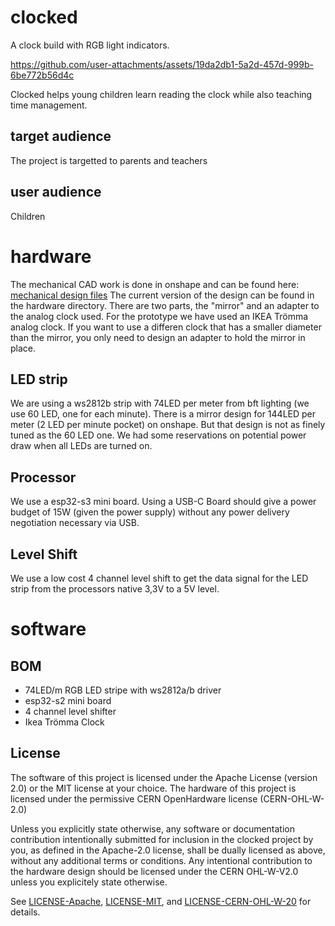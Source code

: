 # clocked
A clock build with RGB light indicators.

https://github.com/user-attachments/assets/19da2db1-5a2d-457d-999b-6be772b56d4c

Clocked helps young children learn reading the clock while also teaching time management.

## target audience
The project is targetted to parents and teachers 


## user audience
Children 
# hardware
The mechanical CAD work is done in onshape and can be found here: [mechanical design files](https://cad.onshape.com/documents/c5d2af0e8c6398f21e146574/w/c31c92c8e362af9e481c19e6/e/3c8fc13ddff8f8868382d92b)
The current version of the design can be found in the hardware directory. There are two parts, the "mirror" and an adapter to the analog clock used. For the prototype we have used an IKEA Trömma analog clock. If you want to use a differen clock that has a smaller diameter than the mirror, you only need to design an adapter to hold the mirror in place.

## LED strip
We are using a ws2812b strip with 74LED per meter from bft lighting (we use 60 LED, one for each minute). There is a mirror design for 144LED per meter (2 LED per minute pocket) on onshape. But that design is not as finely tuned as the 60 LED one. We had some reservations on potential power draw when all LEDs are turned on.

## Processor
We use a esp32-s3 mini board. Using a USB-C Board should give a power budget of 15W (given the power supply) without any power delivery negotiation necessary via USB.

## Level Shift
We use a low cost 4 channel level shift to get the data signal for the LED strip from the processors native 3,3V to a 5V level.

# software

## BOM
 - 74LED/m RGB LED stripe with ws2812a/b driver
 - esp32-s2 mini board
 - 4 channel level shifter
 - Ikea Trömma Clock

## License
The software of this project is licensed under the Apache License (version 2.0) or the MIT license at your choice.
The hardware of this project is licensed under the permissive CERN OpenHardware license (CERN-OHL-W-2.0)

Unless you explicitly state otherwise, any software or documentation contribution intentionally submitted for inclusion in the clocked project by you, as defined in the Apache-2.0 license, shall be dually licensed as above, without any additional terms or conditions.
Any intentional contribution to the hardware design should be licensed under the CERN OHL-W-V2.0 unless you explicitely state otherwise.

See [LICENSE-Apache](LICENSE-Apache.txt), [LICENSE-MIT](LICENSE-MIT.txt), and
[LICENSE-CERN-OHL-W-20](LICENSE-CERN-OHL-W-20.txt) for details.

